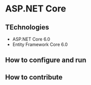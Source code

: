 # ASP.NET Core
## TEchnologies
- ASP.NET Core 6.0
- Entity Framework Core 6.0
## How to configure and run
## How to contribute
